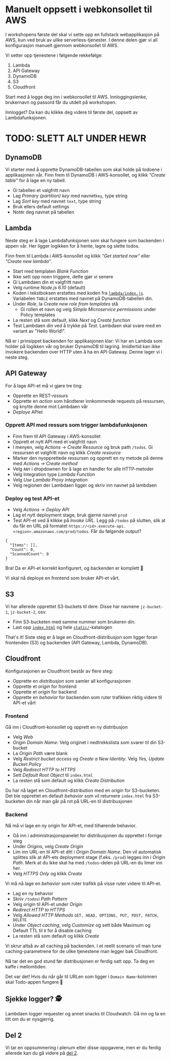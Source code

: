 # Manuelt oppsett i webkonsollet til AWS

I workshopens første del skal vi sette opp en fullstack webapplikasjon på AWS, kun ved bruk av ulike serverless-tjenester. I denne delen gjør vi all konfigurasjon manuelt gjennom webkonsollet til AWS.

Vi setter opp tjenestene i følgende rekkefølge:

1. Lambda
2. API Gateway
3. DynamoDB
4. S3
5. Cloudfront

Start med å logge deg inn i webkonsollet til AWS. Innloggingslenke, brukernavn og passord får du utdelt på workshopen.

Innlogget? Da kan du klikke deg videre til første del, oppsett av Lambdafunksjonen.




# TODO: SLETT ALT UNDER HEWR





## DynamoDB
Vi starter med å opprette DynamoDB-tabellen som skal holde på todoene i applikasjonen vår. Finn frem til DynamoDB i AWS-konsollet, og klikk _"Create table"_ for å lage en ny tabell.

- Gi tabellen et valgfritt navn
- Lag _Primary (partition) key_ med navnet`key`, type string
- Lag _Sort key_ med navnet `text`, type string
- Bruk ellers default settings
- Notér deg navnet på tabellen

## Lambda
Neste steg er å lage Lambdafunksjonen som skal fungere som backenden i appen vår. Her ligger logikken for å hente, lagre og slette todos.

Finn frem til Lambda i AWS-konsollet og klikk _"Get started now"_ eller _"Create new lambda"_.

- Start med templaten _Blank Function_
- Ikke sett opp noen triggere, dette gjør vi senere
- Gi Lambdaen din et valgfritt navn
- Velg runtime _Node.js 6.10_ (default)
- Koden i tekstboksen erstattes med koden fra [`lambda/index.js`](lambda/index.js). Variabelen `TABLE` erstattes med navnet på DynamoDB-tabellen din.
- Under _Role_, la _Create new role from templates_ stå
  - Gi rollen et navn og velg _Simple Microservice permissions_ under Policy templates
- La resten stå som default, klikk _Next_ og _Create function_
- Test Lambdaen din ved å trykke på _Test_. Lambdaen skal svare med en variant av "Hello World!".

Nå er i prinsippet backenden for applikasjonen klar: Vi har en Lambda som holder på logikken vår og bruker DynamoDB til lagring. Imidlertid kan ikke invokere backenden over HTTP uten å ha en API Gateway. Denne lager vi i neste steg.

## API Gateway

For å lage API-et må vi gjøre tre ting:

- Opprette en REST-_ressurs_
- Opprette en _action_ som håndterer innkommende requests på ressursen, og knytte denne mot Lambdaen vår
- _Deploye_ APIet


### Opprett API med ressurs som trigger lambdafunksjonen
- Finn frem til API Gateway i AWS-konsollet
- Opprett et nytt API med et valgfritt navn
- I menyen, velg _Actions_ -> _Create Resource_ og bruk path `/todos`. Gi ressursen et valgfritt navn og klikk _Create resource_
- Marker den nyopprettede ressursen og opprett en ny metode på denne med _Actions_ -> _Create method_
- Velg `ANY` i dropdownen for å lage en handler for alle HTTP-metoder
- Velg Integration type _Lambda Function_
- Velg _Use Lambda Proxy integration_
- Velg regionen der Lambdaen ligger og skriv inn navnet på lambdaen

### Deploy og test API-et
- Velg _Actions_ -> _Deploy API_
- Lag et nytt deployment stage, bruk gjerne navnet `prod`
- Test API-et ved å klikke på _Invoke URL_. Legg på `/todos` på slutten, slik at du får en URL på formatet `https://<id>.execute-api.<region>.amazonaws.com/prod/todos`. Får du følgende output?

```
{
  "Items": [],
  "Count": 0,
  "ScannedCount": 0
}
```

Bra! Da er API-et korrekt konfigurert, og backenden er komplett 🚀

Vi skal nå deploye en frontend som bruker API-et vårt.

## S3
Vi har allerede opprettet S3-buckets til dere. Disse har navnene `jz-bucket-1`, `jz-bucket-2`, osv.
- Finn S3-bucketen med samme nummer som brukeren din.
- Last opp [`index.html`](frontend/index.html) og hele [`static/`](frontend/static)-katalogen

That's it! Siste steg er å lage en Cloudfront-distribusjon som ligger foran frontenden (S3) og backenden (API Gateway, Lambda, DynamoDB).

## Cloudfront

Konfigurasjonen av Cloudfront består av flere steg:

- Opprette en _distribusjon_ som samler all konfigurasjonen
- Opprette et _origin_ for frontend
- Opprette et _origin_ for backend
- Opprette en _behavior_ for backenden som ruter trafikken riktig videre til API-et vårt

### Frontend
Gå inn i Cloudfront-konsollet og opprett en ny distribusjon

- Velg _Web_
- _Origin Domain Name_: Velg originet i nedtrekkslista som svarer til din S3-bucket
- La _Origin Path_ være blank
- Velg _Restrict bucket access_ og _Create a New Identity_. Velg _Yes, Update Bucket Policy_
- Velg _Redirect HTTP to HTTPS_
- Sett _Default Root Object_ til `index.html`
- La resten stå som default og klikk _Create Distribution_

Du har nå laget en Cloudfront-distribution med en origin for S3-bucketen. Det ble opprettet en default _behavior_ som vil returnere `index.html` fra S3-bucketen din når man går på rot på URL-en til distribusjonen

### Backend
Nå må vi lage en ny origin for API-et, med tilhørende behavior.

- Gå inn i administrasjonspanelet for distribusjonen du opprettet i forrige steg
- Under _Origins_, velg _Create Origin_
- Lim inn URL-en til API-et ditt i _Origin Domain Name_. Den vil automatisk splittes slik at API-ets deployment stage (f.eks. `/prod`) legges inn i _Origin Path_. Merk at du ikke skal ha med `/todos`-delen på URL-en du limer inn her.
- Velg _HTTPS Only_ og klikk _Create_

Vi må nå lage en _behavior_ som ruter trafikk på visse ruter videre til API-et.

- Lag en ny behavior
- Skriv `/todos`i _Path Pattern_
- Velg origin til API-et under _Origin_
- _Redirect HTTP to HTTPS_
- Velg _Allowed HTTP Methods_ `GET, HEAD, OPTIONS, PUT, POST, PATCH, DELETE`
- Under _Object caching_, velg _Customize_ og sett både Maximum og Default TTL til `0` for å disable caching
- La resten stå som default og klikk _Create_

Vi skrur altså av all caching på backenden. I et reellt scenario vil man tune caching-parametrene for de ulike tjenestene man legger bak Cloudfront.

Nå tar det en god stund før distribusjonen er ferdig satt opp. Ta deg en kaffe i mellomtiden.

Det var det! Hvis du når går til URLen som ligger i `Domain Name`-kolonnen skal Todo-appen fungere 🚀

## Sjekke logger? 🕵

Lambdaen logger requester og annet snacks til Cloudwatch. Gå inn og ta en titt om du er nysgjerrig.

## Del 2

Vi tar en oppsummering i plenum etter disse oppgavene, men er du ferdig allerede kan du gå videre på [del 2](Del2.md).
